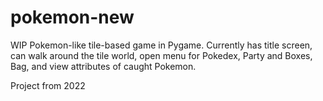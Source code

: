 # pokemon-new
WIP Pokemon-like tile-based game in Pygame. Currently has title screen, can walk around the tile world, open menu for Pokedex, Party and Boxes, Bag, and view attributes of caught Pokemon.

Project from 2022
